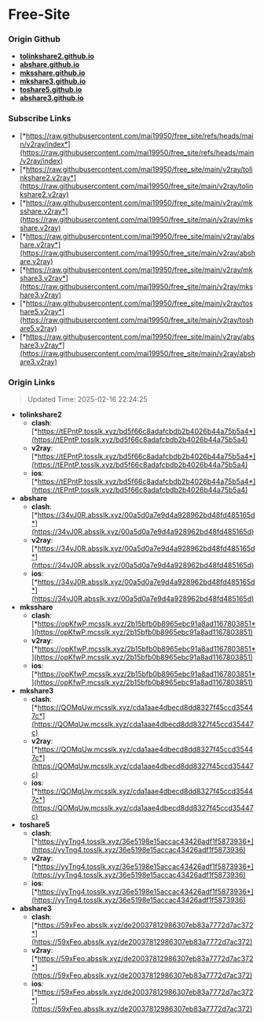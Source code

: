 # Free-Site

### Origin Github

- [**tolinkshare2.github.io**](https://github.com/tolinkshare2/tolinkshare2.github.io)
- [**abshare.github.io**](https://github.com/abshare/abshare.github.io)
- [**mksshare.github.io**](https://github.com/mksshare/mksshare.github.io)
- [**mkshare3.github.io**](https://github.com/mkshare3/mkshare3.github.io)
- [**toshare5.github.io**](https://github.com/toshare5/toshare5.github.io)
- [**abshare3.github.io**](https://github.com/abshare3/abshare3.github.io)

### Subscribe Links

- [*https://raw.githubusercontent.com/mai19950/free_site/refs/heads/main/v2ray/index*](https://raw.githubusercontent.com/mai19950/free_site/refs/heads/main/v2ray/index)
- [*https://raw.githubusercontent.com/mai19950/free_site/main/v2ray/tolinkshare2.v2ray*](https://raw.githubusercontent.com/mai19950/free_site/main/v2ray/tolinkshare2.v2ray)
- [*https://raw.githubusercontent.com/mai19950/free_site/main/v2ray/mksshare.v2ray*](https://raw.githubusercontent.com/mai19950/free_site/main/v2ray/mksshare.v2ray)
- [*https://raw.githubusercontent.com/mai19950/free_site/main/v2ray/abshare.v2ray*](https://raw.githubusercontent.com/mai19950/free_site/main/v2ray/abshare.v2ray)
- [*https://raw.githubusercontent.com/mai19950/free_site/main/v2ray/mkshare3.v2ray*](https://raw.githubusercontent.com/mai19950/free_site/main/v2ray/mkshare3.v2ray)
- [*https://raw.githubusercontent.com/mai19950/free_site/main/v2ray/toshare5.v2ray*](https://raw.githubusercontent.com/mai19950/free_site/main/v2ray/toshare5.v2ray)
- [*https://raw.githubusercontent.com/mai19950/free_site/main/v2ray/abshare3.v2ray*](https://raw.githubusercontent.com/mai19950/free_site/main/v2ray/abshare3.v2ray)

### Origin Links

> Updated Time: 2025-02-16 22:24:25

- **tolinkshare2**
  - **clash**: [*https://tEPntP.tosslk.xyz/bd5f66c8adafcbdb2b4026b44a75b5a4*](https://tEPntP.tosslk.xyz/bd5f66c8adafcbdb2b4026b44a75b5a4)
  - **v2ray**: [*https://tEPntP.tosslk.xyz/bd5f66c8adafcbdb2b4026b44a75b5a4*](https://tEPntP.tosslk.xyz/bd5f66c8adafcbdb2b4026b44a75b5a4)
  - **ios**: [*https://tEPntP.tosslk.xyz/bd5f66c8adafcbdb2b4026b44a75b5a4*](https://tEPntP.tosslk.xyz/bd5f66c8adafcbdb2b4026b44a75b5a4)
- **abshare**
  - **clash**: [*https://34vJ0R.absslk.xyz/00a5d0a7e9d4a928962bd48fd485165d*](https://34vJ0R.absslk.xyz/00a5d0a7e9d4a928962bd48fd485165d)
  - **v2ray**: [*https://34vJ0R.absslk.xyz/00a5d0a7e9d4a928962bd48fd485165d*](https://34vJ0R.absslk.xyz/00a5d0a7e9d4a928962bd48fd485165d)
  - **ios**: [*https://34vJ0R.absslk.xyz/00a5d0a7e9d4a928962bd48fd485165d*](https://34vJ0R.absslk.xyz/00a5d0a7e9d4a928962bd48fd485165d)
- **mksshare**
  - **clash**: [*https://opKfwP.mcsslk.xyz/2b15bfb0b8965ebc91a8ad1167803851*](https://opKfwP.mcsslk.xyz/2b15bfb0b8965ebc91a8ad1167803851)
  - **v2ray**: [*https://opKfwP.mcsslk.xyz/2b15bfb0b8965ebc91a8ad1167803851*](https://opKfwP.mcsslk.xyz/2b15bfb0b8965ebc91a8ad1167803851)
  - **ios**: [*https://opKfwP.mcsslk.xyz/2b15bfb0b8965ebc91a8ad1167803851*](https://opKfwP.mcsslk.xyz/2b15bfb0b8965ebc91a8ad1167803851)
- **mkshare3**
  - **clash**: [*https://QOMqUw.mcsslk.xyz/cda1aae4dbecd8dd8327f45ccd35447c*](https://QOMqUw.mcsslk.xyz/cda1aae4dbecd8dd8327f45ccd35447c)
  - **v2ray**: [*https://QOMqUw.mcsslk.xyz/cda1aae4dbecd8dd8327f45ccd35447c*](https://QOMqUw.mcsslk.xyz/cda1aae4dbecd8dd8327f45ccd35447c)
  - **ios**: [*https://QOMqUw.mcsslk.xyz/cda1aae4dbecd8dd8327f45ccd35447c*](https://QOMqUw.mcsslk.xyz/cda1aae4dbecd8dd8327f45ccd35447c)
- **toshare5**
  - **clash**: [*https://yyTng4.tosslk.xyz/36e5198e15accac43426adf1f5873936*](https://yyTng4.tosslk.xyz/36e5198e15accac43426adf1f5873936)
  - **v2ray**: [*https://yyTng4.tosslk.xyz/36e5198e15accac43426adf1f5873936*](https://yyTng4.tosslk.xyz/36e5198e15accac43426adf1f5873936)
  - **ios**: [*https://yyTng4.tosslk.xyz/36e5198e15accac43426adf1f5873936*](https://yyTng4.tosslk.xyz/36e5198e15accac43426adf1f5873936)
- **abshare3**
  - **clash**: [*https://59xFeo.absslk.xyz/de20037812986307eb83a7772d7ac372*](https://59xFeo.absslk.xyz/de20037812986307eb83a7772d7ac372)
  - **v2ray**: [*https://59xFeo.absslk.xyz/de20037812986307eb83a7772d7ac372*](https://59xFeo.absslk.xyz/de20037812986307eb83a7772d7ac372)
  - **ios**: [*https://59xFeo.absslk.xyz/de20037812986307eb83a7772d7ac372*](https://59xFeo.absslk.xyz/de20037812986307eb83a7772d7ac372)
